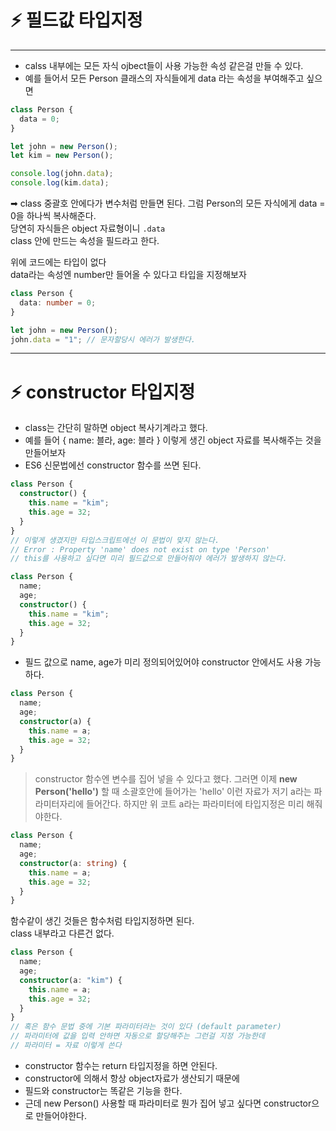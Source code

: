 # ⚡️ 필드값 타입지정

---

- calss 내부에는 모든 자식 ojbect들이 사용 가능한 속성 같은걸 만들 수 있다.
- 예를 들어서 모든 Person 클래스의 자식들에게 data 라는 속성을 부여해주고 싶으면

```ts
class Person {
  data = 0;
}

let john = new Person();
let kim = new Person();

console.log(john.data);
console.log(kim.data);
```

➡ class 중괄호 안에다가 변수처럼 만들면 된다.
그럼 Person의 모든 자식에게 data = 0을 하나씩 복사해준다.</br>
당연히 자식들은 object 자료형이니 `.data`</br>
class 안에 만드는 속성을 필드라고 한다.</br>

위에 코드에는 타입이 없다</br>
data라는 속성엔 number만 들어올 수 있다고 타입을 지정해보자

```ts
class Person {
  data: number = 0;
}

let john = new Person();
john.data = "1"; // 문자할당시 에러가 발생한다.
```

---

# ⚡️ constructor 타입지정

- class는 간단히 말하면 object 복사기계라고 했다.
- 예를 들어 { name: 블라, age: 블라 } 이렇게 생긴 object 자료를 복사해주는 것을 만들어보자
- ES6 신문법에선 constructor 함수를 쓰면 된다.

```ts
class Person {
  constructor() {
    this.name = "kim";
    this.age = 32;
  }
}
// 이렇게 생겼지만 타입스크립트에선 이 문법이 맞지 않는다.
// Error : Property 'name' does not exist on type 'Person'
// this를 사용하고 싶다면 미리 필드값으로 만들어줘야 에러가 발생하지 않는다.
```

```ts
class Person {
  name;
  age;
  constructor() {
    this.name = "kim";
    this.age = 32;
  }
}
```

- 필드 값으로 name, age가 미리 정의되어있어야 constructor 안에서도 사용 가능하다.
  </br>

```ts
class Person {
  name;
  age;
  constructor(a) {
    this.name = a;
    this.age = 32;
  }
}
```

> constructor 함수엔 변수를 집어 넣을 수 있다고 했다.
> 그러면 이제 **new Person('hello')** 할 때 소괄호안에 들어가는 'hello' 이런 자료가 저기 a라는 파라미터자리에 들어간다.
> 하지만 위 코트 a라는 파라미터에 타입지정은 미리 해줘야한다.

```ts
class Person {
  name;
  age;
  constructor(a: string) {
    this.name = a;
    this.age = 32;
  }
}
```

함수같이 생긴 것들은 함수처럼 타입지정하면 된다.</br>
class 내부라고 다른건 없다.</br>

```ts
class Person {
  name;
  age;
  constructor(a: "kim") {
    this.name = a;
    this.age = 32;
  }
}
// 혹은 함수 문법 중에 기본 파라미터라는 것이 있다 (default parameter)
// 파라미터에 값을 입력 안하면 자동으로 할당해주는 그런걸 지정 가능한데
// 파라미터 = 자료 이렇게 쓴다
```

- constructor 함수는 return 타입지정을 하면 안된다.
- constructor에 의해서 항상 object자료가 생산되기 때문에
- 필드와 constructor는 똑같은 기능을 한다.
- 근데 new Person() 사용할 때 파라미터로 뭔가 집어 넣고 싶다면 constructor으로 만들어야한다.
